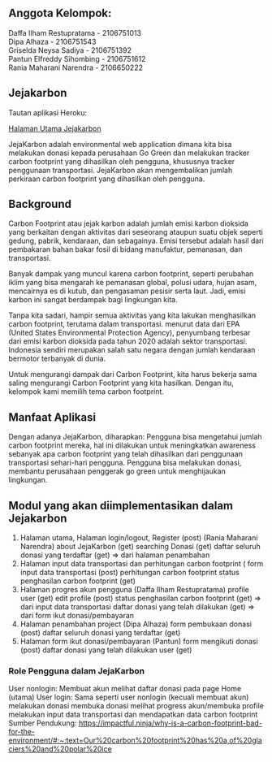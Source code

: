## Anggota Kelompok:
Daffa Ilham Restupratama - 2106751013 <br>
Dipa Alhaza - 2106751543 <br>
Griselda Neysa Sadiya - 2106751392 <br>
Pantun Elfreddy Sihombing - 2106751612 <br>
Rania Maharani Narendra - 2106650222 <br>

## Jejakarbon
Tautan aplikasi Heroku:  

[Halaman Utama Jejakarbon](https://b06-group-project.herokuapp.com/)

JejaKarbon adalah environmental web application dimana kita bisa melakukan donasi kepada perusahaan Go Green dan melakukan tracker carbon footprint yang dihasilkan oleh pengguna, khususnya tracker penggunaan transportasi. JejaKarbon akan mengembalikan jumlah perkiraan carbon footprint yang dihasilkan oleh pengguna.   


## Background
Carbon Footprint atau jejak karbon adalah jumlah emisi karbon dioksida yang berkaitan dengan aktivitas dari seseorang ataupun suatu objek seperti gedung, pabrik, kendaraan, dan sebagainya. Emisi tersebut adalah hasil dari pembakaran bahan bakar fosil di bidang manufaktur, pemanasan, dan transportasi. 

Banyak dampak yang muncul karena carbon footprint, seperti perubahan iklim yang bisa mengarah ke pemanasan global, polusi udara, hujan asam, mencairnya es di kutub, dan pengasaman pesisir serta laut. Jadi, emisi karbon ini sangat berdampak bagi lingkungan kita.

Tanpa kita sadari, hampir semua aktivitas yang kita lakukan menghasilkan carbon footprint, terutama dalam transportasi. menurut data dari EPA (United States Environmental Protection Agency), penyumbang terbesar dari emisi karbon dioksida pada tahun 2020 adalah sektor transportasi. Indonesia sendiri merupakan salah satu negara dengan jumlah kendaraan bermotor terbanyak di dunia. 

Untuk mengurangi dampak dari Carbon Footprint,  kita harus bekerja sama saling mengurangi Carbon Footprint yang kita hasilkan. Dengan itu, kelompok kami memilih tema carbon footprint. 

## Manfaat Aplikasi
Dengan adanya JejaKarbon, diharapkan:
Pengguna bisa mengetahui jumlah carbon footprint mereka, hal ini dilakukan untuk meningkatkan awareness sebanyak apa carbon footprint yang telah dihasilkan dari penggunaan transportasi sehari-hari pengguna.
Pengguna bisa melakukan donasi, membantu perusahaan penggerak go green untuk menghijaukan lingkungan.

## Modul yang akan diimplementasikan dalam Jejakarbon
1) Halaman utama, Halaman login/logout, Register (post) (Rania Maharani Narendra)
about JejaKarbon (get)
searching Donasi (get)
daftar seluruh donasi yang terdaftar (get) => dari halaman penambahan
2) Halaman input data transportasi dan perhitungan carbon footprint (
form input data transportasi (post)
perhitungan carbon footprint 
status penghasilan carbon footprint (get)
3) Halaman progres akun pengguna (Daffa Ilham Restupratama)
profile user (get)
edit profile (post)
status penghasilan carbon footprint (get) => dari input data transportasi
daftar donasi yang telah dilakukan (get) => dari form ikut donasi/pembayaran
4) Halaman penambahan project (Dipa Alhaza)
form pembukaan donasi (post)
daftar seluruh donasi yang terdaftar (get)
5) Halaman form ikut donasi/pembayaran (Pantun)
form mengikuti donasi (post)
daftar donasi yang telah dilakukan user (get)

### Role Pengguna dalam JejaKarbon
User nonlogin:
Membuat akun
melihat daftar donasi pada page Home (utama)
User login:
Sama seperti user nonlogin (kecuali membuat akun)
melakukan donasi
membuka donasi
melihat progress akun/membuka profile
melakukan input data transportasi dan mendapatkan data carbon footprint
Sumber Pendukung:
https://impactful.ninja/why-is-a-carbon-footprint-bad-for-the-environment/#:~:text=Our%20carbon%20footprint%20has%20a,of%20glaciers%20and%20polar%20ice 
